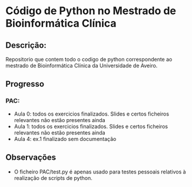 # Código de Python no Mestrado de Bioinformática Clínica

## Descrição:

Repositorio que contem todo o codigo de python correspondente ao mestrado de Bioinformática Clínica da Universidade de Aveiro.

## Progresso

### PAC:

- Aula 0: todos os exercicios finalizados. Slides e certos ficheiros relevantes não estão presentes ainda
- Aula 1: todos os exercicios finalizados. Slides e certos ficheiros relevantes não estão presentes ainda
- Aula 4: ex.1 finalizado sem documentação

## Observações

- O ficheiro PAC/test.py é apenas usado para testes pessoais relativos à realização de scripts de python.